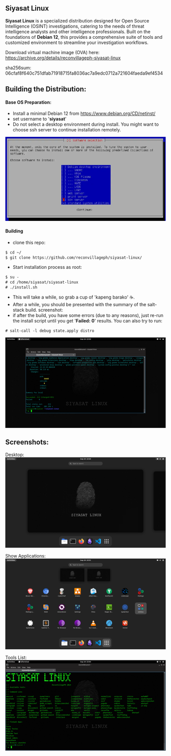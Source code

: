 
## Siyasat Linux

**Siyasat Linux** is a specialized distribution designed for Open Source Intelligence (OSINT) investigations, catering to the needs of threat intelligence analysts and other intelligence professionals. Built on the foundations of **Debian 12**, this provides a comprehensive suite of tools and customized environment to streamline your investigation workflows.

Download virtual machine image (OVA) here:
https://archive.org/details/reconvillageph-siyasat-linux

sha256sum: 06cfaf8f640c751dfab71918715fa8036ac7a9edc0712a721604faeda9ef4534

## Building the Distribution:

#### Base OS Preparation:
- Install a minimal Debian 12 from https://www.debian.org/CD/netinst/
- set username to '**siyasat**'
- Do not select a desktop environment during install. You might want to choose ssh server to continue installation remotely. 

![Debian Minimal Install](screenshots/debian12-install-selection.png)
#### Building
- clone this repo:
```
$ cd ~/
$ git clone https://github.com/reconvillageph/siyasat-linux/
```

- Start installation process as root:
```
$ su - 
# cd /home/siyasat/siyasat-linux
# ./install.sh
```

- This will take a while, so grab a cup of 'kapeng barako' ☕.
- After a while, you should be presented with the summary of the salt-stack build.
screenshot:
- if after the build, you have some errors (due to any reasons), just re-run the install script until you get '**Failed: 0**' results. You can also try to run:

```
# salt-call -l debug state.apply distro
```

![Build Success](screenshots/build-success.png)


## Screenshots:

Desktop:
![Desktop](screenshots/siyasat-linux.png)

Show Applications:
![Applications](screenshots/show-apps.png)

Tools List:
![Tools List](screenshots/tools-list.png)
